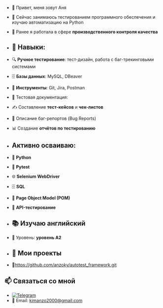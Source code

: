 - 👋 Привет, меня зовут Аня
- 👀 Сейчас занимаюсь тестированием программного обеспечения и изучаю автоматизацию на Python
- 💾 Ранее я работала в сфере **производственного контроля качества**
- ## 🔧 Навыки:
- 🔍 **Ручное тестирование**: тест-дизайн, работа с баг-трекинговыми системами
- 🗄 **Базы данных**: MySQL, DBeaver
- 📂 **Инструменты**: Git, Jira, Postman
- 📑 Тестовая документация: 
- ✍ Составление **тест-кейсов** и **чек-листов**  
- 🐞 Описание баг-репортов (Bug Reports)  
- 📊 Создание **отчётов по тестированию**
- ## Активно осваиваю:
- 🐍 **Python** 
- 🧪 **Pytest**
- 🌐 **Selenium WebDriver**  
- 🗄 **SQL**
- 📄 **Page Object Model (POM)**
- 🐍 **API-тестирование**
- ## 📚 Изучаю английский  
- 🎯 Уровень: **уровень A2**

- ## 📌 Мои проекты
- 🔹https://github.com/anzoky/autotest_framework.git

## 📫 Связаться со мной  
- [![Telegram](https://img.shields.io/badge/Telegram-26A5E4?style=for-the-badge&logo=telegram&logoColor=white)](https://t.me/anzoky) 
- 📧 Email: kimanzo2000@gmail.com
